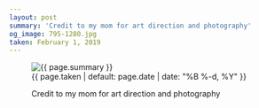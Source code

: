 ```yaml
---
layout: post
summary: 'Credit to my mom for art direction and photography'
og_image: 795-1280.jpg
taken: February 1, 2019
---
```


<figure class="post">
 <img alt="{{ page.summary }}" sizes="(min-width: 700px) 50vw, calc(100vw - 2rem)" src="{{ site.assets_url }}/795-640.jpg" srcset="{{ site.assets_url }}/795-320.jpg 320w, {{ site.assets_url }}/795-640.jpg 640w, {{ site.assets_url }}/795-960.jpg 960w, {{ site.assets_url }}/795-1280.jpg 1280w"/>
 <figcaption>
  <time>
   {{ page.taken | default: page.date | date: "%B %-d, %Y" }}
  </time>
  <p>
   Credit to my mom for art direction and photography
  </p>
 </figcaption>
</figure>
